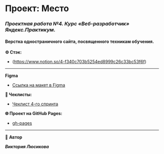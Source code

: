 # Проект: Место

### _**Проектная работа №4. Курс «Веб-разработчик» Яндекс.Практикум.**_

#### Верстка одностраничного сайта, посвященного техникам обучения.

**⚙️ Стэк:**

- (https://www.notion.so/4-f340c703b5254ed8999c26c33bc53f6f)

---

**Figma**

- [Ссылка на макет в Figma](https://www.figma.com/file/2cn9N9jSkmxD84oJik7xL7/JavaScript.-Sprint-4?node-id=0%3A1)

**📄 Чеклисты:**

- [Чеклист 4-го спринта](https://code.s3.yandex.net/web-developer/checklists-pdf/new-program/checklist-4.pdf)

**🌐 Проект на GitHub Pages:**

- [gh-pages]()

---

👤 **Автор**

**_Виктория Люсикова_**
